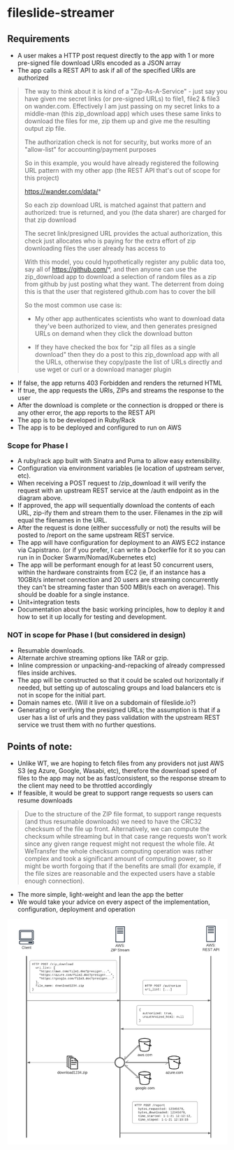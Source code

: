 # fileslide-streamer

## Requirements

* A user makes a HTTP post request directly to the app with 1 or more pre-signed file download URIs encoded as a JSON array
* The app calls a REST API to ask if all of the specified URIs are authorized

> The way to think about it is kind of a "Zip-As-A-Service" - just say you have given me secret links (or pre-signed URLs) to file1, file2 & file3 on wander.com. Effectively I am just passing on my secret links to a middle-man (this zip_download app) which uses these same links to download the files for me, zip them up and give me the resulting output zip file.
>
> The authorization check is not for security, but works more of an "allow-list" for accounting/payment purposes
>
> So in this example, you would have already registered the following URL pattern with my other app (the REST API that's out of scope for this project)
>
> https://wander.com/data/*
>
> So each zip download URL is matched against that pattern and authorized: true is returned, and you (the data sharer) are charged for that zip download
>
> The secret link/presigned URL provides the actual authorization, this check just allocates who is paying for the extra effort of zip downloading files the user already has access to
>
> With this model, you could hypothetically register any public data too, say all of https://github.com/*, and then anyone can use the zip_download app to download a selection of random files as a zip from github by just posting what they want. The deterrent from doing this is that the user that registered github.com has to cover the bill
>
> So the most common use case is:
>
> - My other app authenticates scientists who want to download data they've been authorized to view, and then generates presigned URLs on demand when they click the download button
>
> - If they have checked the box for "zip all files as a single download" then they do a post to this zip_download app with all the URLs, otherwise they copy/paste the list of URLs directly and use wget or curl or a download manager plugin
>
* If false, the app returns 403 Forbidden and renders the returned HTML
* If true, the app requests the URIs, ZIPs and streams the response to the user
* After the download is complete or the connection is dropped or there is any other error, the app reports to the REST API
* The app is to be developed in Ruby/Rack
* The app is to be deployed and configured to run on AWS


### Scope for Phase I

- A ruby/rack app built with Sinatra and Puma to allow easy extensibility.
- Configuration via environment variables (ie location of upstream server, etc).
- When receiving a POST request to /zip_download it will verify the request with an upstream REST service at the /auth endpoint as in the diagram above.
- If approved, the app will sequentially download the contents of each URL, zip-ify them and stream them to the user. Filenames in the zip will equal the filenames in the URL.
- After the request is done (either successfully or not) the results will be posted to /report on the same upstream REST service.
- The app will have configuration for deployment to an AWS EC2 instance via Capistrano. (or if you prefer, I can write a Dockerfile for it so you can run in in Docker Swarm/Nomad/Kubernetes etc)
- The app will be performant enough for at least 50 concurrent users, within the hardware constraints from EC2 (ie, if an instance has a 10GBit/s internet connection and 20 users are streaming concurrently they can't be streaming faster than 500 MBit/s each on average). This should be doable for a single instance.
- Unit+integration tests
- Documentation about the basic working principles, how to deploy it and how to set it up locally for testing and development.


### NOT in scope for Phase I (but considered in design)

- Resumable downloads.
- Alternate archive streaming options like TAR or gzip.
- Inline compression or unpacking-and-repacking of already compressed files inside archives.
- The app will be constructed so that it could be scaled out horizontally if needed, but setting up of autoscaling groups and load balancers etc is not in scope for the initial part.
- Domain names etc. (Will it live on a subdomain of fileslide.io?)
- Generating or verifying the presigned URLs; the assumption is that if a user has a list of urls and they pass validation with the upstream REST service we trust them with no further questions.





## Points of note:

- Unlike WT, we are hoping to fetch files from any providers not just AWS S3 (eg Azure, Google, Wasabi, etc), therefore the download speed of files to the app may not be as fast/consistent, so the response stream to the client may need to be throttled accordingly
- If feasible, it would be great to support range requests so users can resume downloads

> Due to the structure of the ZIP file format, to support range requests (and thus resumable downloads) we need to have the CRC32 checksum of the file up front. Alternatively, we can compute the checksum while streaming but in that case range requests won't work since any given range request might not request the whole file. At WeTransfer the whole checksum computing operation was rather complex and took a significant amount of computing power, so it might be worth forgoing that if the benefits are small (for example, if the file sizes are reasonable and the expected users have a stable enough connection).

- The more simple, light-weight and lean the app the better
- We would take your advice on every aspect of the implementation, configuration, deployment and operation

![Network Diagram](requirements_diagram.png)
